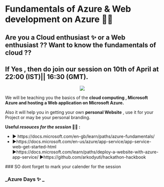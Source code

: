 #  Fundamentals of Azure & Web development on Azure 👨‍💻

## Are you a Cloud enthusiast ✨ or a Web enthusiast ?? Want to know the fundamentals of cloud ??
## If Yes , then do join our session on 10th of April at 22:00 (IST)|| 16:30 (GMT).

<p align="center">
<img src="cloud.jfif">
</p>  


We will be teaching you the basics of the  __cloud computing , Microsoft Azure and hosting a Web application on Microsoft Azure.__

Also it will help you in getting your own __personal Website__ , use it for your Project or may be your personal branding.

__Useful _resouces for the session_ 👨‍🏫 :__
<ul>
  <li>▶ https://docs.microsoft.com/en-gb/learn/paths/azure-fundamentals/</li>
  <li>▶https://docs.microsoft.com/en-us/azure/app-service/app-service-web-get-started-html</li>
▶https://docs.microsoft.com/learn/paths/deploy-a-website-with-azure-app-service/
▶https://github.com/arkodyuti/hackathon-hackbook
 </ul> 
### SO dont forget to mark your calender for the session 

### _Azure Days ✨ _
